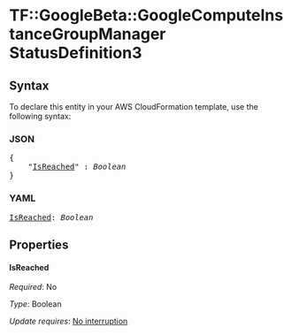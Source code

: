 # TF::GoogleBeta::GoogleComputeInstanceGroupManager StatusDefinition3

## Syntax

To declare this entity in your AWS CloudFormation template, use the following syntax:

### JSON

<pre>
{
    "<a href="#isreached" title="IsReached">IsReached</a>" : <i>Boolean</i>
}
</pre>

### YAML

<pre>
<a href="#isreached" title="IsReached">IsReached</a>: <i>Boolean</i>
</pre>

## Properties

#### IsReached

_Required_: No

_Type_: Boolean

_Update requires_: [No interruption](https://docs.aws.amazon.com/AWSCloudFormation/latest/UserGuide/using-cfn-updating-stacks-update-behaviors.html#update-no-interrupt)

